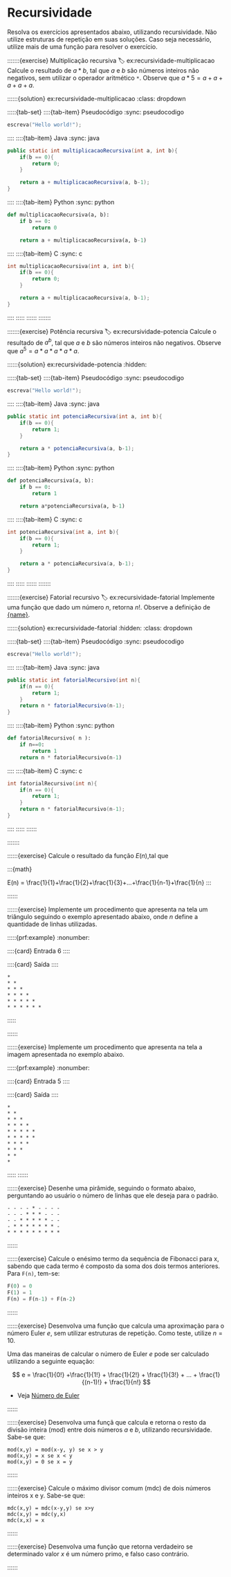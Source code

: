 
# Recursividade

Resolva os exercícios apresentados abaixo, utilizando recursividade. Não utilize estruturas de repetição em suas soluções. Caso seja necessário, utilize mais de uma função para resolver o exercício.

:::::::{exercise} Multiplicação recursiva
:label: ex:recursividade-multiplicacao
Calcule o resultado de $a*b$, tal que $a$ e $b$ são números inteiros não negativos, sem utilizar o operador aritmético `*`. Observe que $a*5 = a+a+a+a+a$.

::::::{solution} ex:recursividade-multiplicacao
:class: dropdown

:::::{tab-set}
::::{tab-item} Pseudocódigo
:sync: pseudocodigo

```c
escreva("Hello world!");
```

::::
::::{tab-item} Java
:sync: java

```java
public static int multiplicacaoRecursiva(int a, int b){
    if(b == 0){
        return 0;
    }

    return a + multiplicacaoRecursiva(a, b-1);
}
```

::::
::::{tab-item} Python
:sync: python

```python
def multiplicacaoRecursiva(a, b):
    if b == 0:
        return 0

    return a + multiplicacaoRecursiva(a, b-1)
```

::::
::::{tab-item} C
:sync: c

```c
int multiplicacaoRecursiva(int a, int b){
    if(b == 0){
        return 0;
    }

    return a + multiplicacaoRecursiva(a, b-1);
}
```

::::
:::::
::::::
:::::::

:::::::{exercise} Potência recursiva
:label: ex:recursividade-potencia
Calcule o resultado de $a^b$, tal que $a$ e $b$ são números inteiros não negativos. Observe que $a^5 = a*a*a*a*a$.

::::::{solution} ex:recursividade-potencia
:hidden:
<!-- :class: dropdown -->

:::::{tab-set}
::::{tab-item} Pseudocódigo
:sync: pseudocodigo

```c
escreva("Hello world!");
```

::::
::::{tab-item} Java
:sync: java

```java
public static int potenciaRecursiva(int a, int b){
    if(b == 0){
        return 1;
    }

    return a * potenciaRecursiva(a, b-1);
}
```

::::
::::{tab-item} Python
:sync: python

```python
def potenciaRecursiva(a, b):
    if b == 0:
        return 1

    return a*potenciaRecursiva(a, b-1)
```

::::
::::{tab-item} C
:sync: c

```c
int potenciaRecursiva(int a, int b){
    if(b == 0){
        return 1;
    }

    return a * potenciaRecursiva(a, b-1);
}
```

::::
:::::
::::::
:::::::

:::::::{exercise} Fatorial recursivo
:label: ex:recursividade-fatorial
Implemente uma função que dado um número $n$, retorna $n!$. Observe a definição de [{name}](#def:mat-fatorial).

::::::{solution} ex:recursividade-fatorial
:hidden:
:class: dropdown

:::::{tab-set}
::::{tab-item} Pseudocódigo
:sync: pseudocodigo

```c
escreva("Hello world!");
```

::::
::::{tab-item} Java
:sync: java

```java
public static int fatorialRecursivo(int n){
    if(n == 0){
        return 1;
    }
    return n * fatorialRecursivo(n-1);
}
```

::::
::::{tab-item} Python
:sync: python

```python
def fatorialRecursivo( n ):
    if n==0:
        return 1
    return n * fatorialRecursivo(n-1)
```

::::
::::{tab-item} C
:sync: c

```c
int fatorialRecursivo(int n){
    if(n == 0){
        return 1;
    }
    return n * fatorialRecursivo(n-1);
}
```

::::
:::::
::::::

:::::::

::::::{exercise}
Calcule o resultado da função $E(n)$,tal que

:::{math}

E(n) = \frac{1}{1}+\frac{1}{2}+\frac{1}{3}+...+\frac{1}{n-1}+\frac{1}{n}
:::

::::::

::::::{exercise}
Implemente um procedimento que apresenta na tela um triângulo seguindo o exemplo apresentado abaixo, onde $n$ define a quantidade de linhas utilizadas.

:::::{prf:example}
:nonumber:

::::{card} Entrada
6
::::

::::{card} Saída
::::
```
*
* *
* * *
* * * *
* * * * *
* * * * * *
```
:::::

::::::

::::::{exercise}
Implemente um procedimento que apresenta na tela a imagem apresentada no exemplo abaixo.

:::::{prf:example}
:nonumber:

::::{card} Entrada
5
::::

::::{card} Saída
::::
```
*
* *
* * *
* * * * 
* * * * *
* * * * *
* * * *
* * *
* *
*
```
:::::
::::::

::::::{exercise}
Desenhe uma pirâmide, seguindo o formato abaixo, perguntando ao usuário o número de linhas que ele deseja para o padrão.
```
- - - - * - - - -
- - - * * * - - -
- - * * * * * - -
- * * * * * * * -
* * * * * * * * *
```

::::::

::::::{exercise}
Calcule o enésimo termo da sequência de Fibonacci para x, sabendo que cada termo é composto da soma dos dois termos anteriores. Para `F(n)`, tem-se:
```py
F(0) = 0
F(1) = 1
F(n) = F(n-1) + F(n-2)
```

::::::

::::::{exercise}
Desenvolva uma função que calcula uma aproximação para o número Euler $e$, sem utilizar estruturas de repetição. Como teste, utilize $n=10$.


Uma das maneiras de calcular o número de Euler $e$ pode ser calculado utilizando a seguinte equação:

$$
e = \frac{1}{0!} +\frac{1}{1!} + \frac{1}{2!} + \frac{1}{3!} + … + \frac{1}{(n-1)!} + \frac{1}{n!}
$$

- Veja [Número de Euler](https://pt.wikipedia.org/wiki/Número_de_Euler)


::::::

::::::{exercise}
Desenvolva uma funçã que calcula e retorna o resto da divisão inteira (mod) entre dois números $a$ e $b$, utilizando recursividade. Sabe-se que:
```
mod(x,y) = mod(x-y, y) se x > y
mod(x,y) = x se x < y
mod(x,y) = 0 se x = y
```

::::::

::::::{exercise}
Calcule o máximo divisor comum (mdc) de dois números inteiros x e y. Sabe-se que:
```
mdc(x,y) = mdc(x-y,y) se x>y
mdc(x,y) = mdc(y,x)
mdc(x,x) = x
```

::::::

::::::{exercise}
Desenvolva uma função que retorna verdadeiro se determinado valor $x$ é um número primo, e falso caso contrário.

::::::